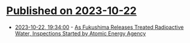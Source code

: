 # [Published on 2023-10-22](index.md)

* [2023-10-22, 19:34:00](https://hardware.slashdot.org/story/23/10/22/0617254/as-fukushima-releases-treated-radioactive-water-inspections-started-by-atomic-energy-agency?utm_source=rss1.0mainlinkanon&utm_medium=feed) - [As Fukushima Releases Treated Radioactive Water, Inspections Started by Atomic Energy Agency](https://hardware.slashdot.org/story/23/10/22/0617254/as-fukushima-releases-treated-radioactive-water-inspections-started-by-atomic-energy-agency?utm_source=rss1.0mainlinkanon&utm_medium=feed)
